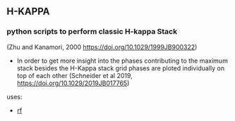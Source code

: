 ## H-KAPPA

### python scripts to  perform classic H-kappa Stack 
(Zhu and Kanamori, 2000 https://doi.org/10.1029/1999JB900322)

- In order to get more insight into the phases contributing to the maximum stack
  besides the H-Kappa stack grid  phases are ploted individually on top of each other
  (Schneider et al 2019, https://doi.org/10.1029/2019JB017765)


uses:
* [rf](https://github.com/trichter/rf) 
